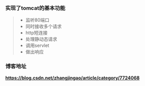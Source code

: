 ### 实现了tomcat的基本功能
>* 监听80端口
>* 同时接收多个请求
>* http短连接
>* 处理静动态请求
>* 调用servlet
>* 做出响应

### 博客地址
**https://blog.csdn.net/zhangjingao/article/category/7724068**